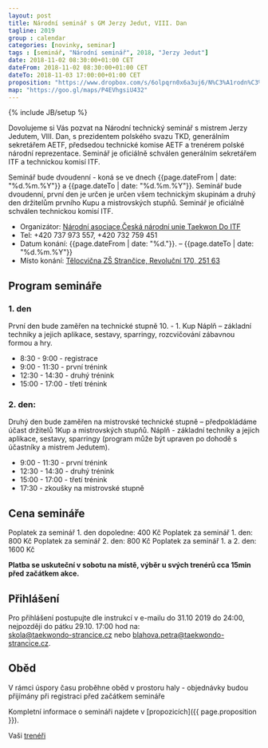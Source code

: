 ```yaml
---
layout: post
title: Národní seminář s GM Jerzy Jedut, VIII. Dan 
tagline: 2019
group : calendar
categories: [novinky, seminar]
tags : [seminář, "Národní seminář", 2018, "Jerzy Jedut"]
date: 2018-11-02 08:30:00+01:00 CET
dateFrom: 2018-11-02 08:30:00+01:00 CET
dateTo: 2018-11-03 17:00:00+01:00 CET
proposition: "https://www.dropbox.com/s/6olpqrn0x6a3uj6/N%C3%A1rodn%C3%AD_semin%C3%A1%C5%99_2019.pdf?dl=0"
map: "https://goo.gl/maps/P4EVhgsiU432"
---
```

{% include JB/setup %}

Dovolujeme si Vás pozvat na Národní technický seminář s mistrem Jerzy Jedutem, VIII. Dan, s prezidentem polského svazu TKD, generálním sekretářem AETF, předsedou  technické komise AETF a trenérem polské národní reprezentace.
Seminář je oficiálně schválen generálním sekretářem ITF a technickou komisí ITF.

Seminář bude dvoudenní - koná se ve dnech {{page.dateFrom | date: "%d.%m.%Y"}} a {{page.dateTo | date: "%d.%m.%Y"}}. Seminář bude dvoudenní, první den je určen je určen všem technickým skupinám a druhý den držitelům prvního Kupu a mistrovských stupňů.
Seminář je oficiálně schválen technickou komisí ITF.

- Organizátor: [Národní asociace,Česká národní unie Taekwon Do ITF](https://www.taekwondocz.com/)
- Tel: +420 737 973 557, +420 732 759 451
- Datum konání:  {{page.dateFrom | date: "%d."}}. – {{page.dateTo | date: "%d.%m.%Y"}}
- Místo konání: [Tělocvična ZŠ Strančice, Revoluční 170, 251 63]({{page.map}})

## Program semináře

### 1. den

První den bude zaměřen na technické stupně 10. - 1. Kup
Náplň – základní techniky a jejich aplikace, sestavy, sparringy, rozcvičování zábavnou formou a hry.
 
- 8:30 - 9:00   - registrace
- 9:00 - 11:30  - první trénink
- 12:30 - 14:30 - druhý trénink
- 15:00 - 17:00 - třetí trénink

### 2. den:

Druhý den bude zaměřen na mistrovské technické stupně – předpokládáme účast držitelů 1Kup a mistrovských stupňů.
Náplň - základní techniky a jejich aplikace, sestavy, sparringy (program může být upraven po dohodě s účastníky a mistrem Jedutem). 
 
- 9:00 - 11:30  - první trénink
- 12:30 - 14:30 - druhý trénink
- 15:00 - 17:00 - třetí trénink
- 17:30 - zkoušky na mistrovské stupně

## Cena semináře

Poplatek za seminář 1. den dopoledne: 400 Kč
Poplatek za seminář 1. den: 800 Kč
Poplatek za seminář 2. den: 800 Kč
Poplatek za seminář 1. a 2. den: 1600 Kč

**Platba se uskuteční v sobotu na místě, výběr u svých trenérů cca 15min před začátkem akce.**

## Přihlášení

Pro přihlášení postupujte dle instrukcí v e-mailu do 31.10 2019 do 24:00, nejpozději do pátku 29.10. 17:00 hod na:    
skola@taekwondo-strancice.cz nebo blahova.petra@taekwondo-strancice.cz.

## Oběd

V rámci úspory času proběhne oběd v prostoru haly - objednávky budou přijímány při registraci před začátkem semináře

Kompletní informace o semináři najdete v [propozicích]({{ page.proposition }}).

Vaši [trenéři](/treneri)
